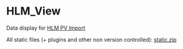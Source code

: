 # HLM_View

Data display for [HLM PV Import](https://github.com/ISISNeutronMuon/HLM_PV_Import)

All static files (+ plugins and other non version controlled): [static.zip](https://github.com/ISISNeutronMuon/HLM_View/files/6404513/static.zip)

